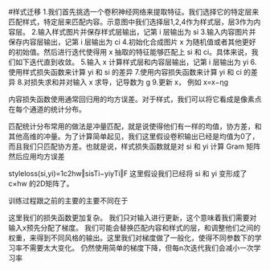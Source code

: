 #样式迁移
1.我们首先挑选一个卷积神经网络来提取特征。我们选择它的特定层来匹配样式，特定层来匹配内容。示意图中我们选择层1,2,4作为样式层，层3作为内容层。
2.输入样式图片并保存样式层输出，记第 i 层输出为 si
3.输入内容图片并保存内容层输出，记第 i 层输出为 ci
4.初始化合成图片 x 为随机值或者其他更好的初始值。然后进行迭代使得用 x 抽取的特征能够匹配上 si 和 ci。具体来说，我们如下迭代直到收敛。
5.输入 x 计算样式层和内容层输出，记第 i 层输出为 yi
6.使用样式损失函数来计算 yi 和 si 的差异
7.使用内容损失函数来计算 yi 和 ci 的差异
8.对损失求和并对输入 x 求导，记导数为 g
9.更新 x， 例如 x=x−ηg

内容损失函数使用通常回归用的均方误差。对于样式，我们可以将它看成是像素点在每个通道的统计分布。

匹配统计分布常用的做法是冲量匹配，就是说使得他们有一样的均值，协方差，和其他高维的冲量。为了计算简单起见，我们这里假设卷积输出已经是均值为0了，而且我们只匹配协方差。也就是说，样式损失函数就是对 si 和 yi 计算 Gram 矩阵然后应用均方误差

styleloss(si,yi)=1c2hw‖sisTi−yiyTi‖F
这里假设我们已经将 si 和 yi 变形成了 c×hw 的2D矩阵了。

训练过程跟之前的主要的主要不同在于

这里我们的损失函数更加复杂。
我们只对输入进行更新，这个意味着我们需要对输入x预先分配了梯度。
我们可能会替换匹配内容和样式的层，和调整他们之间的权重，来得到不同风格的输出。这里我们对梯度做了一般化，使得不同参数下的学习率不需要太大变化。
仍然使用简单的梯度下降，但每n次迭代我们会减小一次学习率
